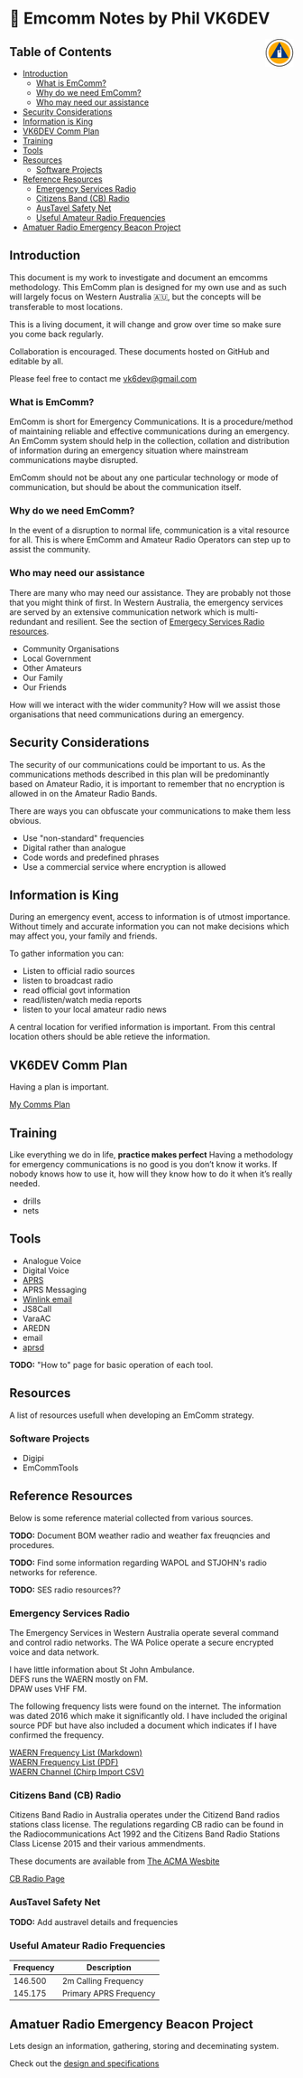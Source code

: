 # 🦺 Emcomm Notes by Phil VK6DEV <!-- omit from toc -->

<style>
.img-align-right {
    float: right;
    margin: 0 0 0 15px;
}
</style>

<img src="./Images/IMG_1691.PNG" class="img-align-right" width="50" alt="EmComm Logo">

## Table of Contents <!-- omit from toc -->

- [Introduction](#introduction)
  - [What is EmComm?](#what-is-emcomm)
  - [Why do we need EmComm?](#why-do-we-need-emcomm)
  - [Who may need our assistance](#who-may-need-our-assistance)
- [Security Considerations](#security-considerations)
- [Information is King](#information-is-king)
- [VK6DEV Comm Plan](#vk6dev-comm-plan)
- [Training](#training)
- [Tools](#tools)
- [Resources](#resources)
  - [Software Projects](#software-projects)
- [Reference Resources](#reference-resources)
  - [Emergency Services Radio](#emergency-services-radio)
  - [Citizens Band (CB) Radio](#citizens-band-cb-radio)
  - [AusTavel Safety Net](#austavel-safety-net)
  - [Useful Amateur Radio Frequencies](#useful-amateur-radio-frequencies)
- [Amatuer Radio Emergency Beacon Project](#amatuer-radio-emergency-beacon-project)

## Introduction

This document is my work to investigate and document an emcomms methodology.
This EmComm plan is designed for my own use and as such will largely focus on
Western Australia 🇦🇺, but the concepts will be transferable to most locations.

This is a living document, it will change and grow over time so make sure you 
come back regularly.

Collaboration is encouraged. These documents hosted on GitHub and editable by all.

Please feel free to contact me <vk6dev@gmail.com>

### What is EmComm?

EmComm is short for Emergency Communications. It is a procedure/method
 of maintaining reliable and effective communications during an emergency.
An EmComm system should help in the collection, collation and distribution
of information during an emergency situation where mainstream communications
maybe disrupted.

EmComm should not be about any one particular technology or mode of
communication, but should be about the communication itself.

### Why do we need EmComm?

In the event of a disruption to normal life, communication is a vital resource
for all. This is where EmComm and Amateur Radio Operators can step up to assist
the community.

### Who may need our assistance

There are many who may need our assistance. They are probably not those that
you might think of first.
In Western Australia, the emergency services are served by an extensive
communication network which is multi-redundant and resilient. See the section
of [Emergecy Services Radio resources](./README#emergency-services-radio).

- Community Organisations
- Local Government
- Other Amateurs
- Our Family
- Our Friends

How will we interact with the wider community? How will we assist those
organisations that need communications during an emergency.

## Security Considerations

The security of our communications could be important to us. As the communications
methods described in this plan will be predominantly based on Amateur Radio,
it is important to remember that no encryption is allowed in on the Amateur Radio
Bands.

There are ways you can obfuscate your communications to make them less obvious.

- Use "non-standard" frequencies
- Digital rather than analogue
- Code words and predefined phrases
- Use a commercial service where encryption is allowed

## Information is King

During an emergency event, access to information is of utmost importance. Without
timely and accurate information you can not make decisions which may affect you,
your family and friends.

To gather information you can:

- Listen to official radio sources
- listen to broadcast radio
- read official govt information
- read/listen/watch media reports
- listen to your local amateur radio news

A central location for verified information is important. From this central location
others should be able retieve the information.

## VK6DEV Comm Plan

Having a plan is important.  

[My Comms Plan](./commsPlan.md)

## Training

Like everything we do in life, **practice makes perfect**
Having a methodology for emergency communications is no good is you don’t know
it works.
If nobody knows how to use it, how will they know how to do it when it’s really needed.

- drills
- nets

## Tools

- Analogue Voice
- Digital Voice
- [APRS](./APRS.MD)
- APRS Messaging
- [Winlink email](./Winlink.md)
- JS8Call
- VaraAC
- AREDN
- email
- [aprsd](./aprsd.md)

**TODO:**  "How to" page for basic operation of each tool.

## Resources

A list of resources usefull when developing an EmComm strategy.

### Software Projects

- Digipi
- EmCommTools

## Reference Resources

Below is some reference material collected from various sources.

**TODO:** Document BOM weather radio and weather fax freuqncies and procedures.

**TODO:** Find some information regarding WAPOL and STJOHN's radio networks for reference.

**TODO:** SES radio resources??

### Emergency Services Radio

The Emergency Services in Western Australia operate several command and control
radio networks. The WA Police operate a secure encrypted voice and data network.

I have little information about St John Ambulance.  
DEFS runs the WAERN mostly on FM.  
DPAW uses VHF FM.

The following frequency lists were found on the internet. The information was
dated 2016 which make it significantly old. I have included the original source
PDF but have also included a document which indicates if I have confirmed the
frequency.

[WAERN Frequency List (Markdown)](./ESR.md)  
[WAERN Frequency List (PDF)](./Resources/WARSUG-WAERN-freqs.pdf)  
[WAERN Channel (Chirp Import CSV)](./Resources/WAERN-FREQ-IMPORT-CHIRP.csv)

### Citizens Band (CB) Radio

Citizens Band Radio in Australia operates under the Citizend Band radios
stations class license. The regulations regarding CB radio can be found in the
Radiocommunications Act 1992 and the Citizens Band Radio Stations Class License
2015 and their various ammendments.

These documents are available from [The ACMA Wesbite](http://www.legislation.gov.au/Series/F2015L00876)

[CB Radio Page](./CB-Radio.md)

### AusTavel Safety Net

**TODO:** Add austravel details and frequencies

### Useful Amateur Radio Frequencies

| Frequency | Description |
|---|---|
| 146.500 | 2m Calling Frequency |
| 145.175 | Primary APRS Frequency |


## Amatuer Radio Emergency Beacon Project

Lets design an information, gathering, storing and deceminating system.

Check out the [design and specifications](./AREIB/AREIB.md)
